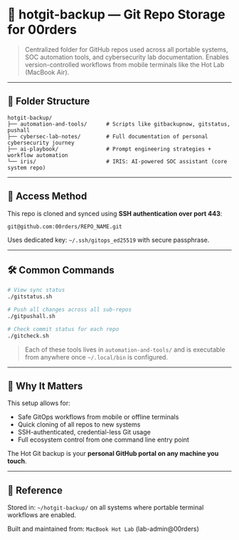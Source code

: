 # 🧠 hotgit-backup — Git Repo Storage for 00rders

> Centralized folder for GitHub repos used across all portable systems, SOC automation tools, and cybersecurity lab documentation. Enables version-controlled workflows from mobile terminals like the Hot Lab (MacBook Air).

---

## 📁 Folder Structure

```
hotgit-backup/
├── automation-and-tools/      # Scripts like gitbackupnow, gitstatus, pushall
├── cybersec-lab-notes/        # Full documentation of personal cybersecurity journey
├── ai-playbook/               # Prompt engineering strategies + workflow automation
└── iris/                      # IRIS: AI-powered SOC assistant (core system repo)
```

---

## 🔐 Access Method

This repo is cloned and synced using **SSH authentication over port 443**:

```bash
git@github.com:00rders/REPO_NAME.git
```

Uses dedicated key: `~/.ssh/gitops_ed25519` with secure passphrase.

---

## 🛠️ Common Commands

```bash
# View sync status
./gitstatus.sh

# Push all changes across all sub-repos
./gitpushall.sh

# Check commit status for each repo
./gitcheck.sh
```

> Each of these tools lives in `automation-and-tools/` and is executable from anywhere once `~/.local/bin` is configured.

---

## 🧠 Why It Matters

This setup allows for:

* Safe GitOps workflows from mobile or offline terminals
* Quick cloning of all repos to new systems
* SSH-authenticated, credential-less Git usage
* Full ecosystem control from one command line entry point

The Hot Git backup is your **personal GitHub portal on any machine you touch**.

---

## 📎 Reference

Stored in: `~/hotgit-backup/` on all systems where portable terminal workflows are enabled.

Built and maintained from: `MacBook Hot Lab` (lab-admin\@00rders)
